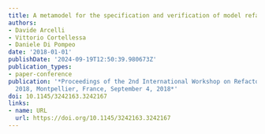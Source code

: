 ```yaml
---
title: A metamodel for the specification and verification of model refactoring actions
authors:
- Davide Arcelli
- Vittorio Cortellessa
- Daniele Di Pompeo
date: '2018-01-01'
publishDate: '2024-09-19T12:50:39.980673Z'
publication_types:
- paper-conference
publication: '*Proceedings of the 2nd International Workshop on Refactoring, IWoR@ASE
  2018, Montpellier, France, September 4, 2018*'
doi: 10.1145/3242163.3242167
links:
- name: URL
  url: https://doi.org/10.1145/3242163.3242167
---
```


